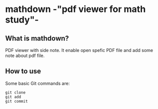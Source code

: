 # mathdown -"pdf viewer for math study"-

## What is mathdown?
PDF viewer with side note. It enable open spefic PDF file and add some note about pdf file.

## How to use
Some basic Git commands are:
```
git clone 
git add
git commit
```


